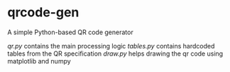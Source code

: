 # qrcode-gen
A simple Python-based QR code generator

_qr.py_ contains the main processing logic
_tables.py_ contains hardcoded tables from the QR specification
_draw.py_ helps drawing the qr code using matplotlib and numpy
